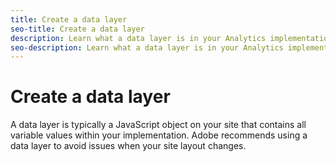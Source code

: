 ```yaml
---
title: Create a data layer
seo-title: Create a data layer
description: Learn what a data layer is in your Analytics implementation, and how it can be used to map variables in Adobe Analytics.
seo-description: Learn what a data layer is in your Analytics implementation, and how it can be used to map variables in Adobe Analytics.
---
```


# Create a data layer

A data layer is typically a JavaScript object on your site that contains all variable values within your implementation. Adobe recommends using a data layer to avoid issues when your site layout changes.